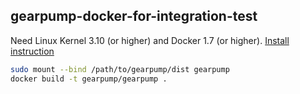 ## gearpump-docker-for-integration-test

Need Linux Kernel 3.10 (or higher) and Docker 1.7 (or higher). [Install instruction](https://github.com/gearpump/gearpump-docker)
```bash
sudo mount --bind /path/to/gearpump/dist gearpump
docker build -t gearpump/gearpump .
```